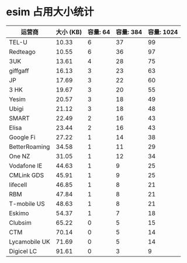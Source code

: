 # esim 占用大小统计

| 运营商           | 大小 (KB) | 容量: 64 | 容量: 384 | 容量: 1024 |
| ------------- | ------- | ------ | ------- | -------- |
| TEL-U         | 10.33   | 6      | 37      | 99       |
| Redteago      | 10.55   | 6      | 36      | 97       |
| 3UK           | 13.61   | 4      | 28      | 75       |
| giffgaff      | 16.13   | 3      | 23      | 63       |
| JP            | 17.69   | 3      | 22      | 60       |
| 3 HK          | 19.67   | 3      | 20      | 55       |
| Yesim         | 20.57   | 3      | 18      | 49       |
| Ubigi         | 21.12   | 3      | 18      | 48       |
| SMART         | 22.49   | 2      | 16      | 43       |
| Elisa         | 23.44   | 2      | 16      | 43       |
| Google Fi     | 27.22   | 1      | 14      | 38       |
| BetterRoaming | 34.58   | 1      | 11      | 29       |
| One NZ        | 31.05   | 1      | 12      | 34       |
| Vodafone IE   | 44.63   | 1      | 9       | 25       |
| CMLink GDS    | 45.91   | 1      | 9       | 25       |
| lifecell      | 46.85   | 1      | 8       | 21       |
| RBM           | 47.84   | 1      | 8       | 21       |
| T-mobile US   | 48.63   | 1      | 8       | 21       |
| Eskimo        | 54.37   | 1      | 7       | 18       |
| Clubsim       | 65.22   | 0      | 5       | 15       |
| CTM           | 70.14   | 0      | 5       | 14       |
| Lycamobile UK | 71.69   | 0      | 5       | 14       |
| Digicel LC    | 91.61   | 0      | 3       | 9        |
